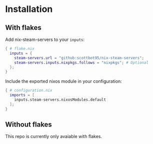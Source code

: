 # Installation

## With flakes

Add nix-steam-servers to your `inputs`:
```nix
{ # flake.nix
  inputs = {
    steam-servers.url = "github:scottbot95/nix-steam-servers";
    steam-servers.inputs.nixpkgs.follows = "nixpkgs"; # Optional
  };
}
```

Include the exported nixos module in your configuration:
```nix
{ # configuration.nix
  imports = [
    inputs.steam-servers.nixosModules.default
  ];
}
```

## Without flakes

This repo is currently only avaiable with flakes.
